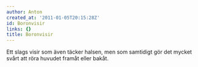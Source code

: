 ```yaml
---
author: Anton
created_at: '2011-01-05T20:15:28Z'
id: Boronvisir
links: {}
title: Boronvisir
---
```


Ett slags visir som även täcker halsen, men som samtidigt gör det mycket svårt att röra huvudet
framåt eller bakåt.
